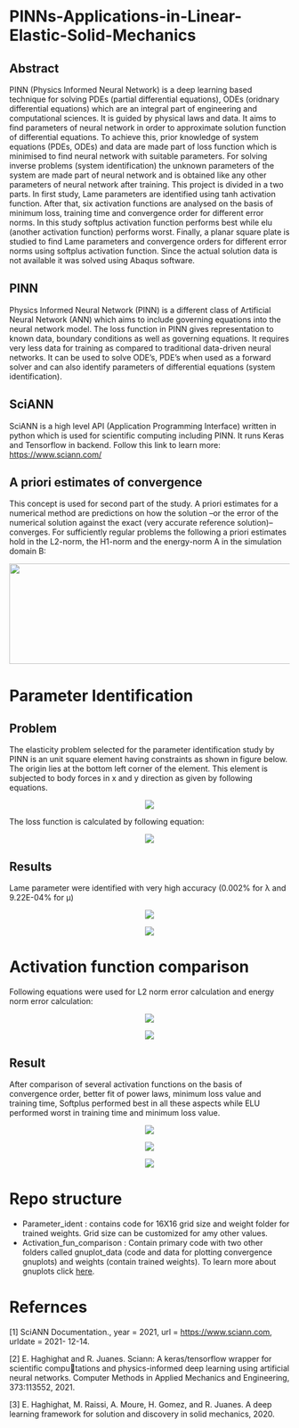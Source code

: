 # PINNs-Applications-in-Linear-Elastic-Solid-Mechanics
## Abstract
PINN (Physics Informed Neural Network) is a deep learning based technique for solving PDEs 
(partial differential equations), ODEs (oridnary differential equations) which are an integral
part of engineering and computational sciences. It is guided by physical laws and data. It aims
to find parameters of neural network in order to approximate solution function of differential
equations. To achieve this, prior knowledge of system equations (PDEs, ODEs) and data are
made part of loss function which is minimised to find neural network with suitable parameters.
For solving inverse problems (system identification) the unknown parameters of the system are
made part of neural network and is obtained like any other parameters of neural network after
training.
This project is divided in a two parts. In first study, Lame parameters are identified
using tanh activation function. After that, six activation functions are analysed on the basis
of minimum loss, training time and convergence order for different error norms. In this study
softplus activation function performs best while elu (another activation function) performs
worst. Finally, a planar square plate is studied to find Lame parameters and convergence orders
for different error norms using softplus activation function. Since the actual solution data is not
available it was solved using Abaqus software.

## PINN
Physics Informed Neural Network (PINN) is a different class of Artificial Neural Network
(ANN) which aims to include governing equations into the neural network model. The
loss function in PINN gives representation to known data, boundary conditions as well
as governing equations. It requires very less data for training as compared to traditional
data-driven neural networks. It can be used to solve ODE’s, PDE’s when used as a forward
solver and can also identify parameters of differential equations (system identification).

## SciANN
SciANN is a high level API (Application Programming Interface) written in python
which is used for scientific computing including PINN. It runs Keras and Tensorflow in
backend. Follow this link to learn more: https://www.sciann.com/

## A priori estimates of convergence
This concept is used for second part of the study. A priori estimates for a numerical method are predictions on how the solution –or the error
of the numerical solution against the exact (very accurate reference solution)– converges. For sufficiently regular problems the following a priori estimates hold in the L2-norm, the H1-norm and the energy-norm A in the simulation domain B: 

<p align="center">
  <img width="520" height="180" src="images/apriori_eqn.png">
</p>

# Parameter Identification 

## Problem
The elasticity problem selected for the parameter identification study by PINN is an unit
square element having constraints as shown in figure below. The origin lies at the bottom left
corner of the element. This element is subjected to body forces in x and y direction as
given by following equations. 

<p align="center">
  <img width="" height="" src="images/para_ident_problem.png">
</p>

The loss function is calculated by following equation:

<p align="center">
  <img width="" height="" src="images/loss_fn.png">
</p>

## Results
Lame parameter were identified with very high accuracy (0.002% for λ and 9.22E-04% for µ)
<p align="center">
  <img width="" height="" src="images/converged_values.png">
</p>

<p align="center">
  <img width="" height="" src="images/losses_epoch.png">
</p>

# Activation function comparison

Following equations were used for L2 norm error calculation and energy norm error calculation:
<p align="center">
  <img width="" height="" src="images/l2error_eqn.png">
</p>

<p align="center">
  <img width="" height="" src="images/energy_norm_error.png">
</p>

## Result
After comparison of several activation functions on the basis of convergence order, better fit of power laws,
minimum loss value and training time, Softplus performed best in all these aspects while
ELU performed worst in training time and minimum loss value.

<p align="center">
  <img width="" height="" src="images/act_fn_comparison.png">
</p>

<p align="center">
  <img width="" height="" src="images/convergence_order_comparison.png">
</p>

<p align="center">
  <img width="" height="" src="images/softplus_convergence.png">
</p>

# Repo structure

* Parameter_ident : contains code for 16X16 grid size and weight folder for trained weights. Grid size can be customized for amy other values.
* Activation_fun_comparison : Contain primary code with two other folders called gnuplot_data (code and data for plotting convergence gnuplots) and weights (contain trained weights). To learn more about gnuplots click [here](http://www.gnuplot.info/).


# Refernces

[1] SciANN Documentation., year = 2021, url = https://www.sciann.com, urldate = 2021-
12-14.

[2] E. Haghighat and R. Juanes. Sciann: A keras/tensorflow wrapper for scientific computations and physics-informed deep learning using artificial neural networks. Computer Methods in Applied Mechanics and Engineering, 373:113552, 2021.

[3] E. Haghighat, M. Raissi, A. Moure, H. Gomez, and R. Juanes. A deep learning
framework for solution and discovery in solid mechanics, 2020.




